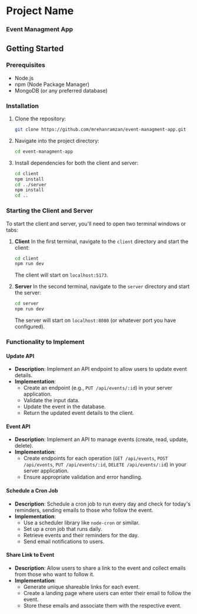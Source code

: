 # Project Name
### Event Managment App

## Getting Started

### Prerequisites
- Node.js
- npm (Node Package Manager)
- MongoDB (or any preferred database)

### Installation
1. Clone the repository:
    ```bash
    git clone https://github.com/mrehanramzan/event-managment-app.git
    ```
2. Navigate into the project directory:
    ```bash
    cd event-managment-app
    ```
3. Install dependencies for both the client and server:
    ```bash
    cd client
    npm install
    cd ../server
    npm install
    cd ..
    ```

### Starting the Client and Server
To start the client and server, you'll need to open two terminal windows or tabs:

1. **Client**
    In the first terminal, navigate to the `client` directory and start the client:
    ```bash
    cd client
    npm run dev
    ```
    The client will start on `localhost:5173`.

2. **Server**
    In the second terminal, navigate to the `server` directory and start the server:
    ```bash
    cd server
    npm run dev
    ```
    The server will start on `localhost:8080` (or whatever port you have configured).

### Functionality to Implement

#### Update API
- **Description**: Implement an API endpoint to allow users to update event details.
- **Implementation**:
    - Create an endpoint (e.g., `PUT /api/events/:id`) in your server application.
    - Validate the input data.
    - Update the event in the database.
    - Return the updated event details to the client.

#### Event API
- **Description**: Implement an API to manage events (create, read, update, delete).
- **Implementation**:
    - Create endpoints for each operation (`GET /api/events`, `POST /api/events`, `PUT /api/events/:id`, `DELETE /api/events/:id`) in your server application.
    - Ensure appropriate validation and error handling.

#### Schedule a Cron Job
- **Description**: Schedule a cron job to run every day and check for today's reminders, sending emails to those who follow the event.
- **Implementation**:
    - Use a scheduler library like `node-cron` or similar.
    - Set up a cron job that runs daily.
    - Retrieve events and their reminders for the day.
    - Send email notifications to users.

#### Share Link to Event
- **Description**: Allow users to share a link to the event and collect emails from those who want to follow it.
- **Implementation**:
    - Generate unique shareable links for each event.
    - Create a landing page where users can enter their email to follow the event.
    - Store these emails and associate them with the respective event.